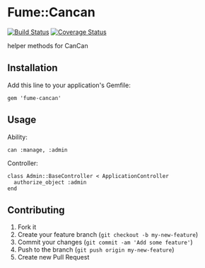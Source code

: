 # Fume::Cancan

[![Build Status](https://travis-ci.org/sunteya/fume-cancan.svg?branch=master)](https://travis-ci.org/sunteya/fume-cancan)
[![Coverage Status](https://coveralls.io/repos/sunteya/fume-cancan/badge.png)](https://coveralls.io/r/sunteya/fume-cancan)

helper methods for CanCan

## Installation

Add this line to your application's Gemfile:

    gem 'fume-cancan'

## Usage

Ability:

	can :manage, :admin

Controller:

	class Admin::BaseController < ApplicationController
	  authorize_object :admin
	end

## Contributing

1. Fork it
2. Create your feature branch (`git checkout -b my-new-feature`)
3. Commit your changes (`git commit -am 'Add some feature'`)
4. Push to the branch (`git push origin my-new-feature`)
5. Create new Pull Request
